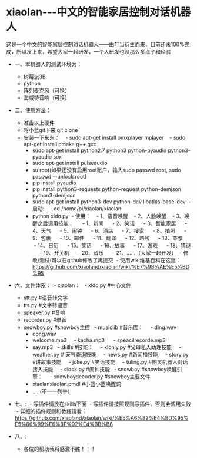 # xiaolan---中文的智能家居控制对话机器人

这是一个中文的智能家居控制对话机器人——由叮当衍生而来，目前还未100%完成，所以发上来，希望大家一起研发，一个人研发也没那么多点子和经验
- 一、本机器人的测试环境为：
  - 树莓派3B
  - python
  - 阵列麦克风（可换）
  - 海威特音响（可换）

- 二、使用方法：
  - 准备以上硬件
  - 将小蓝git下来 git clone
  - 安装一下东东：
    - sudo apt-get install omxplayer mplayer
    - sudo apt-get install cmake g++ gcc
    - sudo apt-get install python2.7 python3 python-pyaudio python3-pyaudio sox
    - sudo apt-get install pulseaudio
    - su root(如果还没有启用root账户，输入sudo passwd root, sudo passwd --unlock root)
    - pip install pyaudio
    - pip install python3-requests python-request python-demjson python3-demjson
    - sudo apt-get install python3-dev python-dev libatlas-base-dev
  - 启动:
    - cd /home/pi/xiaolan/xiaolan
    - python xldo.py
  - 使用：
    - 1、语音唤醒
    - 2、人脸唤醒
    - 3、唤醒之后调用技能：
      - 1、新闻
      - 2、笑话
      - 3、智能家居
      - 4、天气
      - 5、闹钟
      - 6、酒店
      - 7、搜索
      - 8、拍照
      - 9、包裹
      - 10、邮件
      - 11、翻译
      - 12、路线
      - 13、查票
      - 14、日历
      - 15、笑话
      - 16、故事
      - 17、游戏
      - 18、猜谜
      - 19、开关机
      - 20、音乐
      - 21、......（大家一起开发）
  - 修改/测试(可以在github修改了再提交
  - 使用wiki维基百科在这里： https://github.com/xiaoland/xiaolan/wiki/%E7%9B%AE%E5%BD%95

- 六、文件体系：
  - xiaolan：
    - xldo.py #中心文件
    - stt.py #语音转文字
    - tts.py #文字转语音
    - speaker.py #音响
    - recorder.py #录音
    - snowboy.py #snowboy主控
    - musiclib #音乐库：
      - ding.wav
      - dong.wav
      - welcome.mp3
      - kacha.mp3
      - speacilrecorde.mp3
      - say.mp3
    - skills #技能：
      - xlonly.py #父母私人助理技能
      - weather.py # 天气查询技能
      - news.py #新闻播技能
      - story.py #讲故事技能
      - joke.py #笑话技能
      - tuling.py #图灵机器人对话接入技能
      - clock.py #闹钟技能
    - snowboy #snowboy唤醒引擎：
      - snowboydecoder.py #snowboy主要文件
      - xiaolanxiaolan.pmdl #小蓝小蓝唤醒词
      - .....(不一一列举）

- 七、:
  - 写插件请放在skills下面
  - 写插件请按照规则写插件，否则会调用失败
  - 详细的插件规则和教程请看：https://github.com/xiaoland/xiaolan/wiki/%E5%A6%82%E4%BD%95%E5%86%99%E6%8F%92%E4%BB%B6

- 八、:
  - 各位的帮助我将感激不胜！！！

